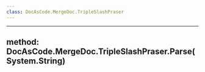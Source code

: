 ```yaml
---
class: DocAsCode.MergeDoc.TripleSlashPraser
---
```


---
method: DocAsCode.MergeDoc.TripleSlashPraser.Parse(System.String)
---


